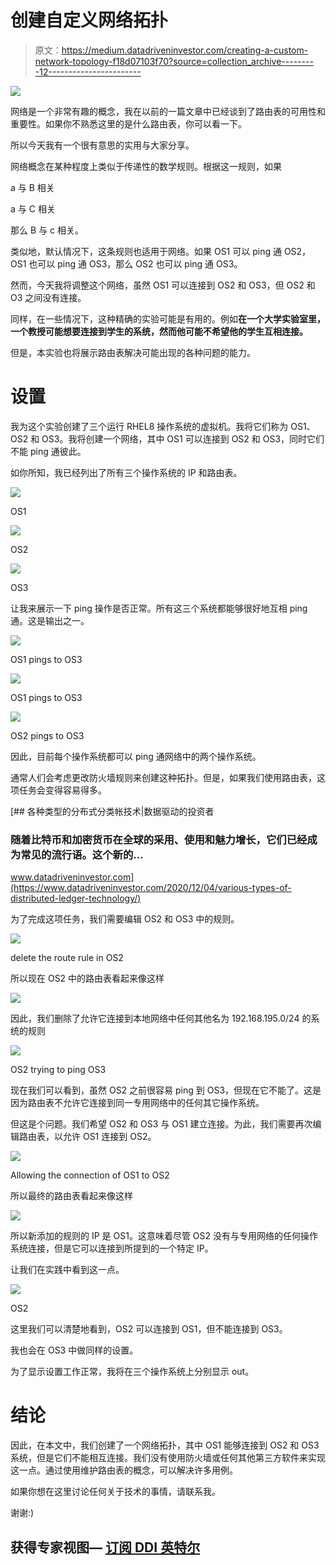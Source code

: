# 创建自定义网络拓扑

> 原文：<https://medium.datadriveninvestor.com/creating-a-custom-network-topology-f18d07103f70?source=collection_archive---------12----------------------->

![](img/d575aaa2f3944694e314e4a23b6f2e38.png)

网络是一个非常有趣的概念，我在以前的一篇文章中已经谈到了路由表的可用性和重要性。如果你不熟悉这里的是什么路由表，你可以看一下。

所以今天我有一个很有意思的实用与大家分享。

网络概念在某种程度上类似于传递性的数学规则。根据这一规则，如果

a 与 B 相关

a 与 C 相关

那么 B 与 c 相关。

类似地，默认情况下，这条规则也适用于网络。如果 OS1 可以 ping 通 OS2，OS1 也可以 ping 通 OS3，那么 OS2 也可以 ping 通 OS3。

然而，今天我将调整这个网络，虽然 OS1 可以连接到 OS2 和 OS3，但 OS2 和 O3 之间没有连接。

同样，在一些情况下，这种精确的实验可能是有用的。例如**在一个大学实验室里，一个教授可能想要连接到学生的系统，然而他可能不希望他的学生互相连接。**

但是，本实验也将展示路由表解决可能出现的各种问题的能力。

# 设置

我为这个实验创建了三个运行 RHEL8 操作系统的虚拟机。我将它们称为 OS1、OS2 和 OS3。我将创建一个网络，其中 OS1 可以连接到 OS2 和 OS3，同时它们不能 ping 通彼此。

如你所知，我已经列出了所有三个操作系统的 IP 和路由表。

![](img/82191e3d0c94178d090734551cbdeac7.png)

OS1

![](img/1bd3b0d29d1ce76115ddce70af155c44.png)

OS2

![](img/1f5ce8466a39f7920f6eba1a1b67e01b.png)

OS3

让我来展示一下 ping 操作是否正常。所有这三个系统都能够很好地互相 ping 通。这是输出之一。

![](img/da730c700b2b25748f6b2cb8f20a1581.png)

OS1 pings to OS3

![](img/0fb7a774a36a8d05af2fda53cdf94725.png)

OS1 pings to OS3

![](img/c07c5d6b146953cfd642af9735082fec.png)

OS2 pings to OS3

因此，目前每个操作系统都可以 ping 通网络中的两个操作系统。

通常人们会考虑更改防火墙规则来创建这种拓扑。但是，如果我们使用路由表，这项任务会变得容易得多。

[](https://www.datadriveninvestor.com/2020/12/04/various-types-of-distributed-ledger-technology/) [## 各种类型的分布式分类帐技术|数据驱动的投资者

### 随着比特币和加密货币在全球的采用、使用和魅力增长，它们已经成为常见的流行语。这个新的…

www.datadriveninvestor.com](https://www.datadriveninvestor.com/2020/12/04/various-types-of-distributed-ledger-technology/) 

为了完成这项任务，我们需要编辑 OS2 和 OS3 中的规则。

![](img/d85ec22b2b90b4dadc9937bc4bafb324.png)

delete the route rule in OS2

所以现在 OS2 中的路由表看起来像这样

![](img/c08a4ea49d6713769b97d5aa67b566f9.png)

因此，我们删除了允许它连接到本地网络中任何其他名为 192.168.195.0/24 的系统的规则

![](img/5a71a9e232cfd65950f83d8acda2f5ba.png)

OS2 trying to ping OS3

现在我们可以看到，虽然 OS2 之前很容易 ping 到 OS3，但现在它不能了。这是因为路由表不允许它连接到同一专用网络中的任何其它操作系统。

但这是个问题。我们希望 OS2 和 OS3 与 OS1 建立连接。为此，我们需要再次编辑路由表，以允许 OS1 连接到 OS2。

![](img/7639f94c8a87fcf5f32e8021158e7eae.png)

Allowing the connection of OS1 to OS2

所以最终的路由表看起来像这样

![](img/82dead4f7e342849b97244044b1a247d.png)

所以新添加的规则的 IP 是 OS1。这意味着尽管 OS2 没有与专用网络的任何操作系统连接，但是它可以连接到所提到的一个特定 IP。

让我们在实践中看到这一点。

![](img/d8a3e773321923132523a67bed3543db.png)

OS2

这里我们可以清楚地看到，OS2 可以连接到 OS1，但不能连接到 OS3。

我也会在 OS3 中做同样的设置。

为了显示设置工作正常，我将在三个操作系统上分别显示 out。

# 结论

因此，在本文中，我们创建了一个网络拓扑，其中 OS1 能够连接到 OS2 和 OS3 系统，但是它们不能相互连接。我们没有使用防火墙或任何其他第三方软件来实现这一点。通过使用维护路由表的概念，可以解决许多用例。

如果你想在这里讨论任何关于技术的事情，请联系我。

谢谢:)

## 获得专家视图— [订阅 DDI 英特尔](https://datadriveninvestor.com/ddi-intel)